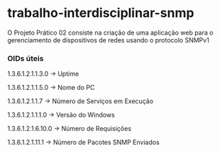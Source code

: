 # trabalho-interdisciplinar-snmp
O Projeto Prático 02 consiste na criação de uma aplicação web para o
gerenciamento de dispositivos de redes usando o protocolo SNMPv1

### OIDs úteis
1.3.6.1.2.1.1.3.0 &rarr; Uptime

1.3.6.1.2.1.1.5.0 &rarr; Nome do PC

1.3.6.1.2.1.1.7 &rarr; Número de Serviços em Execução

1.3.6.1.2.1.1.1.0 &rarr; Versão do Windows

1.3.6.1.2.1.6.10.0 &rarr; Número de Requisições

1.3.6.1.2.1.11.1 &rarr; Número de Pacotes SNMP Enviados